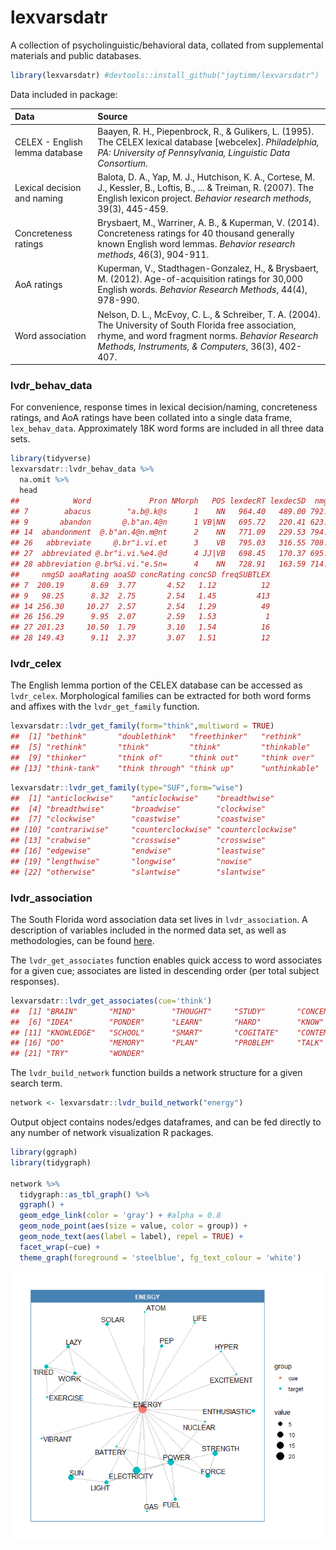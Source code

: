 lexvarsdatr
===========

A collection of psycholinguistic/behavioral data, collated from supplemental materials and public databases.

``` r
library(lexvarsdatr) #devtools::install_github("jaytimm/lexvarsdatr")
```

Data included in package:

| Data                           | Source                                                                                                                                                                                                            |
|:-------------------------------|:------------------------------------------------------------------------------------------------------------------------------------------------------------------------------------------------------------------|
| CELEX - English lemma database | Baayen, R. H., Piepenbrock, R., & Gulikers, L. (1995). The CELEX lexical database \[webcelex\]. *Philadelphia, PA: University of Pennsylvania, Linguistic Data Consortium*.                                       |
| Lexical decision and naming    | Balota, D. A., Yap, M. J., Hutchison, K. A., Cortese, M. J., Kessler, B., Loftis, B., ... & Treiman, R. (2007). The English lexicon project. *Behavior research methods*, 39(3), 445-459.                         |
| Concreteness ratings           | Brysbaert, M., Warriner, A. B., & Kuperman, V. (2014). Concreteness ratings for 40 thousand generally known English word lemmas. *Behavior research methods*, 46(3), 904-911.                                     |
| AoA ratings                    | Kuperman, V., Stadthagen-Gonzalez, H., & Brysbaert, M. (2012). Age-of-acquisition ratings for 30,000 English words. *Behavior Research Methods*, 44(4), 978-990.                                                  |
| Word association               | Nelson, D. L., McEvoy, C. L., & Schreiber, T. A. (2004). The University of South Florida free association, rhyme, and word fragment norms. *Behavior Research Methods, Instruments, & Computers*, 36(3), 402-407. |

### lvdr\_behav\_data

For convenience, response times in lexical decision/naming, concreteness ratings, and AoA ratings have been collated into a single data frame, `lex_behav_data`. Approximately 18K word forms are included in all three data sets.

``` r
library(tidyverse)
lexvarsdatr::lvdr_behav_data %>%
  na.omit %>%
  head
##            Word             Pron NMorph   POS lexdecRT lexdecSD  nmgRT
## 7        abacus        "a.b@.k@s      1    NN   964.40   489.00 792.69
## 9       abandon       @.b"an.4@n      1 VB|NN   695.72   220.41 623.96
## 14  abandonment  @.b"an.4@n.m@nt      2    NN   771.09   229.53 794.70
## 26   abbreviate     @.br"i.vi.et      3    VB   795.03   316.55 708.44
## 27  abbreviated @.br"i.vi.%e4.@d      4 JJ|VB   698.45   170.37 695.63
## 28 abbreviation @.br%i.vi."e.Sn=      4    NN   728.91   163.59 714.93
##     nmgSD aoaRating aoaSD concRating concSD freqSUBTLEX
## 7  200.19      8.69  3.77       4.52   1.12          12
## 9   98.25      8.32  2.75       2.54   1.45         413
## 14 256.30     10.27  2.57       2.54   1.29          49
## 26 156.29      9.95  2.07       2.59   1.53           1
## 27 201.23     10.50  1.79       3.10   1.54          16
## 28 149.43      9.11  2.37       3.07   1.51          12
```

### lvdr\_celex

The English lemma portion of the CELEX database can be accessed as `lvdr_celex`. Morphological families can be extracted for both word forms and affixes with the `lvdr_get_family` function.

``` r
lexvarsdatr::lvdr_get_family(form="think",multiword = TRUE)
##  [1] "bethink"       "doublethink"   "freethinker"   "rethink"      
##  [5] "rethink"       "think"         "think"         "thinkable"    
##  [9] "thinker"       "think of"      "think out"     "think over"   
## [13] "think-tank"    "think through" "think up"      "unthinkable"
```

``` r
lexvarsdatr::lvdr_get_family(type="SUF",form="wise")
##  [1] "anticlockwise"    "anticlockwise"    "breadthwise"     
##  [4] "breadthwise"      "broadwise"        "clockwise"       
##  [7] "clockwise"        "coastwise"        "coastwise"       
## [10] "contrariwise"     "counterclockwise" "counterclockwise"
## [13] "crabwise"         "crosswise"        "crosswise"       
## [16] "edgewise"         "endwise"          "leastwise"       
## [19] "lengthwise"       "longwise"         "nowise"          
## [22] "otherwise"        "slantwise"        "slantwise"
```

### lvdr\_association

The South Florida word association data set lives in `lvdr_association`. A description of variables included in the normed data set, as well as methodologies, can be found [here](http://w3.usf.edu/FreeAssociation/).

The `lvdr_get_associates` function enables quick access to word associates for a given cue; associates are listed in descending order (per total subject responses).

``` r
lexvarsdatr::lvdr_get_associates(cue='think')
##  [1] "BRAIN"       "MIND"        "THOUGHT"     "STUDY"       "CONCENTRATE"
##  [6] "IDEA"        "PONDER"      "LEARN"       "HARD"        "KNOW"       
## [11] "KNOWLEDGE"   "SCHOOL"      "SMART"       "COGITATE"    "CONTEMPLATE"
## [16] "DO"          "MEMORY"      "PLAN"        "PROBLEM"     "TALK"       
## [21] "TRY"         "WONDER"
```

The `lvdr_build_network` function builds a network structure for a given search term.

``` r
network <- lexvarsdatr::lvdr_build_network("energy") 
```

Output object contains nodes/edges dataframes, and can be fed directly to any number of network visualization R packages.

``` r
library(ggraph)
library(tidygraph)

network %>%
  tidygraph::as_tbl_graph() %>%
  ggraph() +
  geom_edge_link(color = 'gray') + #alpha = 0.8
  geom_node_point(aes(size = value, color = group)) +
  geom_node_text(aes(label = label), repel = TRUE) +
  facet_wrap(~cue) +
  theme_graph(foreground = 'steelblue', fg_text_colour = 'white')
```

![](README-unnamed-chunk-9-1.png)
